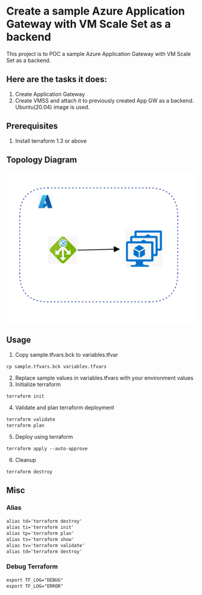 # Create a sample Azure Application Gateway with VM Scale Set as a backend
This project is to POC a sample Azure Application Gateway with VM Scale Set as a backend.
  
## Here are the tasks it does:   
1. Create Application Gateway
2. Create VMSS and attach it to previously created App GW as a backend. Ubuntu(20.04) image is used. 


## Prerequisites
1. Install terraform 1.3 or above


## Topology Diagram
![Network Topology](assests/app-gw-vmss.jpg)
## Usage
1. Copy sample.tfvars.bck to variables.tfvar
```dotnetcli
cp sample.tfvars.bck variables.tfvars
```
2. Replace sample values in variables.tfvars with your environment values
3. Initialize terraform
```dotnetcli
terraform init
```
4. Validate and plan terraform deployment
```dotnetcli
terraform validate
terraform plan
```
5. Deploy using terraform
```dotnetcli
terraform apply --auto-approve
```
6. Cleanup
```dotnetcli
terraform destroy
```

## Misc
### Alias
```dotnetcli
alias td='terraform destroy'
alias ti='terraform init'
alias tp='terraform plan'
alias ts='terraform show'
alias tv='terraform validate'
alias td='terraform destroy'
```
### Debug Terraform
```dotnetcli
export TF_LOG="DEBUG"
export TF_LOG="ERROR"
```

